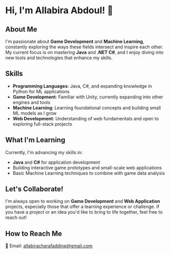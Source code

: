 # Hi, I'm Allabira Abdoul! 👋

## About Me
I'm passionate about **Game Development** and **Machine Learning**, constantly exploring the ways these fields intersect and inspire each other. My current focus is on mastering **Java** and **.NET C#**, and I enjoy diving into new tools and technologies that enhance my skills.

## Skills
- **Programming Languages**: Java, C#, and expanding knowledge in Python for ML applications
- **Game Development**: Familiar with Unity, currently expanding into other engines and tools
- **Machine Learning**: Learning foundational concepts and building small ML models as I grow
- **Web Development**: Understanding of web fundamentals and open to exploring full-stack projects

## What I'm Learning
Currently, I'm advancing my skills in:
- **Java** and **C#** for application development
- Building interactive game prototypes and small-scale web applications
- Basic Machine Learning techniques to combine with game data analysis

## Let's Collaborate!
I'm always open to working on **Game Development** and **Web Application** projects, especially those that offer a learning experience or challenge. If you have a project or an idea you'd like to bring to life together, feel free to reach out!

## How to Reach Me
📧 Email: [allabiracharafaddine@gmail.com](mailto:allabiracharafaddine@gmail.com)


<!---
Allabira-Abdoul/Allabira-Abdoul is a ✨ special ✨ repository because its `README.md` (this file) appears on your GitHub profile.
You can click the Preview link to take a look at your changes.
- 👋 Hi, I’m @Allabira-Abdoul
- 👀 I’m interested in ...
- 🌱 I’m currently learning ...
- 💞️ I’m looking to collaborate on ...
- 📫 How to reach me ...
- 😄 Pronouns: ...
- ⚡ Fun fact: ...
--->
